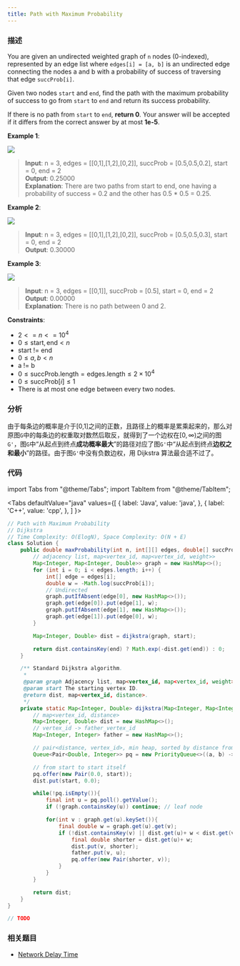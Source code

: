 ```yaml
---
title: Path with Maximum Probability
---
```


### 描述

You are given an undirected weighted graph of `n` nodes (0-indexed), represented by an edge list where `edges[i] = [a, b]` is an undirected edge connecting the nodes a and b with a probability of success of traversing that edge `succProb[i]`.

Given two nodes `start` and `end`, find the path with the maximum probability of success to go from `start` to `end` and return its success probability.

If there is no path from `start` to `end`, **return 0**. Your answer will be accepted if it differs from the correct answer by at most **1e-5**.

**Example 1**:

![](/img/path-with-maximum-probability-example-1.png)

> **Input**: n = 3, edges = [[0,1],[1,2],[0,2]], succProb = [0.5,0.5,0.2], start = 0, end = 2  
> **Output**: 0.25000  
> **Explanation**: There are two paths from start to end, one having a probability of success = 0.2 and the other has 0.5 \* 0.5 = 0.25.

**Example 2**:

![](/img/path-with-maximum-probability-example-2.png)

> **Input**: n = 3, edges = [[0,1],[1,2],[0,2]], succProb = [0.5,0.5,0.3], start = 0, end = 2  
> **Output**: 0.30000

**Example 3**:

![](/img/path-with-maximum-probability-example-3.png)

> **Input**: n = 3, edges = [[0,1]], succProb = [0.5], start = 0, end = 2  
> **Output**: 0.00000  
> **Explanation**: There is no path between 0 and 2.

**Constraints**:

- $2 <= n <= 10^4$
- $0 \leq \text{start}, \text{end} < n$
- start != end
- $0 \leq a, b < n$
- a != b
- $0 \leq \text{succProb.length} = \text{edges.length} \leq 2 \times 10^4$
- $0 \leq \text{succProb}[i] \leq 1$
- There is at most one edge between every two nodes.

### 分析

由于每条边的概率是介于[0,1]之间的正数，且路径上的概率是累乘起来的，那么对原图`G`中的每条边的权重取对数然后取反，就得到了一个边权在$[0, \infty)$之间的图`G'`，图`G`中“从起点到终点**成功概率最大**”的路径对应了图`G'`中“从起点到终点**边权之和最小**”的路径。由于图`G'`中没有负数边权，用 Dijkstra 算法最合适不过了。

### 代码

import Tabs from "@theme/Tabs";
import TabItem from "@theme/TabItem";

<Tabs
defaultValue="java"
values={[
{ label: 'Java', value: 'java', },
{ label: 'C++', value: 'cpp', },
]
}>
<TabItem value="java">

```java
// Path with Maximum Probability
// Dijkstra
// Time Complexity: O(ElogN), Space Complexity: O(N + E)
class Solution {
    public double maxProbability(int n, int[][] edges, double[] succProb, int start, int end) {
        // adjacency list, map<vertex_id, map<vertex_id, weight>>
        Map<Integer, Map<Integer, Double>> graph = new HashMap<>();
        for (int i = 0; i < edges.length; i++) {
            int[] edge = edges[i];
            double w = -Math.log(succProb[i]);
            // Undirected
            graph.putIfAbsent(edge[0], new HashMap<>());
            graph.get(edge[0]).put(edge[1], w);
            graph.putIfAbsent(edge[1], new HashMap<>());
            graph.get(edge[1]).put(edge[0], w);
        }

        Map<Integer, Double> dist = dijkstra(graph, start);

        return dist.containsKey(end) ? Math.exp(-dist.get(end)) : 0;
    }

    /** Standard Dijkstra algorithm.
     *
     @param graph Adjacency list, map<vertex_id, map<vertex_id, weight>>.
     @param start The starting vertex ID.
     @return dist, map<vertex_id, distance>.
     */
    private static Map<Integer, Double> dijkstra(Map<Integer, Map<Integer, Double>> graph, int start) {
        // map<vertex_id, distance>
        Map<Integer, Double> dist = new HashMap<>();
        // vertex_id -> father_vertex_id
        Map<Integer, Integer> father = new HashMap<>();

        // pair<distance, vertex_id>, min heap, sorted by distance from start to vertex_id
        Queue<Pair<Double, Integer>> pq = new PriorityQueue<>((a, b) -> Double.compare(a.getKey(), b.getKey()));

        // from start to start itself
        pq.offer(new Pair(0.0, start));
        dist.put(start, 0.0);

        while(!pq.isEmpty()){
            final int u = pq.poll().getValue();
            if (!graph.containsKey(u)) continue; // leaf node

            for(int v : graph.get(u).keySet()){
                final double w = graph.get(u).get(v);
                if (!dist.containsKey(v) || dist.get(u)+ w < dist.get(v)) {
                    final double shorter = dist.get(u)+ w;
                    dist.put(v, shorter);
                    father.put(v, u);
                    pq.offer(new Pair(shorter, v));
                }
            }
        }

        return dist;
    }
}
```

</TabItem>
<TabItem value="cpp">

```cpp
// TODO
```

</TabItem>
</Tabs>

### 相关题目

- [Network Delay Time](network-delay-time.md)
